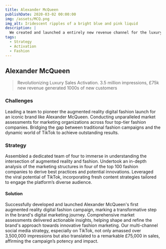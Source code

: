```yaml
---
title: Alexander McQueen 
publishDate: 2020-03-02 00:00:00
img: /assets/MCQ.png
img_alt: Iridescent ripples of a bright blue and pink liquid
description: |
  We created and launched a entirely new revenue channel for the luxury fashion house Alexander McQueen
tags:
  - Strategy
  - Activation
  - Fashion
---
```


## Alexander McQueen

> Revolutionizing Luxury Sales Activation. 3.5 million impressions, £75k new revenue generated 1000s of new customers


### Challenges

Leading a team to pioneer the augmented reality digital fashion launch for an iconic brand like Alexander McQueen.
Conducting unparalleled market assessments for marketing organizations across four top-tier fashion companies.
Bridging the gap between traditional fashion campaigns and the dynamic world of TikTok to achieve outstanding results.

### Strategy 

Assembled a dedicated team of four to immerse in understanding the intersection of augmented reality and fashion.
Undertook an in-depth analysis of the marketing structures in four of the top 100 fashion companies to derive best practices and potential innovations.
Leveraged the viral potential of TikTok, incorporating fresh content strategies tailored to engage the platform’s diverse audience.

#### Solution

Successfully developed and launched Alexander McQueen's first augmented reality digital fashion campaign, marking a transformative step in the brand's digital marketing journey.
Comprehensive market assessments delivered actionable insights, helping shape and refine the brand's approach towards innovative fashion marketing.
Our multi-channel social media strategy, especially on TikTok, not only amassed over 3,500,000 impressions but also translated to a remarkable £75,000 in sales, affirming the campaign’s potency and impact.

